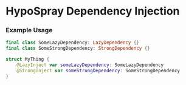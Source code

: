#  HypoSpray Dependency Injection

### Example Usage
```swift
final class SomeLazyDependency: LazyDependency {}
final class SomeStrongDependency: StrongDependency {}

struct MyThing {
    @LazyInject var someLazyDependency: SomeLazyDependency
    @StrongInject var someStrongDependency: SomeStrongDependency
}
```
